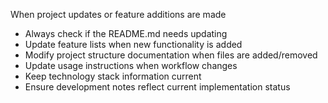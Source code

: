 When project updates or feature additions are made
- Always check if the README.md needs updating
- Update feature lists when new functionality is added
- Modify project structure documentation when files are added/removed
- Update usage instructions when workflow changes
- Keep technology stack information current
- Ensure development notes reflect current implementation status
